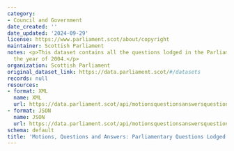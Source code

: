 ```yaml
---
category:
- Council and Government
date_created: ''
date_updated: '2024-09-29'
license: https://www.parliament.scot/about/copyright
maintainer: Scottish Parliament
notes: <p>This dataset contains all the questions lodged in the Parliament during
  the year of 2004.</p>
organization: Scottish Parliament
original_dataset_link: https://data.parliament.scot/#/datasets
records: null
resources:
- format: XML
  name: XML
  url: https://data.parliament.scot/api/motionsquestionsanswersquestions?year=2004
- format: JSON
  name: JSON
  url: https://data.parliament.scot/api/motionsquestionsanswersquestions?year=2004
schema: default
title: 'Motions, Questions and Answers: Parliamentary Questions Lodged (2004)'
---
```

